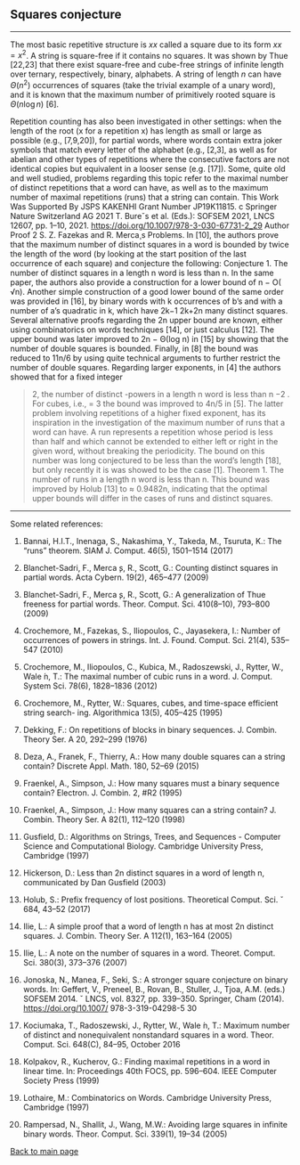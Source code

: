 ## Squares conjecture
___

The most basic repetitive structure is $xx$ called a square due to its form $xx = x^2$. A string is square-free if it contains no squares. It was shown by Thue [22,23] that there exist square-free and cube-free strings of infinite length over ternary, respectively, binary, alphabets. A string of length $n$ can have $\Theta(n^2)$ occurrences of squares (take the trivial example of a unary word), and it is known that the maximum number of primitively rooted square is $\Theta(n \log n)$ [6]. 

Repetition counting has also been investigated in other settings: when the length of the root (x for a repetition x) has length as small or large as possible (e.g., [7,9,20]), for partial words,
where words contain extra joker symbols that match every letter of the alphabet
(e.g., [2,3], as well as for abelian and other types of repetitions where the consecutive factors are not identical copies but equivalent in a looser sense (e.g. [17]).
Some, quite old and well studied, problems regarding this topic refer to the
maximal number of distinct repetitions that a word can have, as well as to the
maximum number of maximal repetitions (runs) that a string can contain.
This Work Was Supported By JSPS KAKENHI Grant Number JP19K11815.
c Springer Nature Switzerland AG 2021
T. Bureˇs et al. (Eds.): SOFSEM 2021, LNCS 12607, pp. 1–10, 2021.
https://doi.org/10.1007/978-3-030-67731-2_29
Author Proof
2 S. Z. Fazekas and R. Merca¸s
Problems. In [10], the authors prove that the maximum number of distinct
squares in a word is bounded by twice the length of the word (by looking at the
start position of the last occurrence of each square) and conjecture the following:
Conjecture 1. The number of distinct squares in a length n word is less than n.
In the same paper, the authors also provide a construction for a lower bound
of n − O(
√n). Another simple construction of a good lower bound of the same
order was provided in [16], by binary words with k occurrences of b’s and with
a number of a’s quadratic in k, which have 2k−1
2k+2n many distinct squares.
Several alternative proofs regarding the 2n upper bound are known, either
using combinatorics on words techniques [14], or just calculus [12]. The upper
bound was later improved to 2n − Θ(log n) in [15] by showing that the number
of double squares is bounded. Finally, in [8] the bound was reduced to 11n/6 by
using quite technical arguments to further restrict the number of double squares.
Regarding larger exponents, in [4] the authors showed that for a fixed integer
 > 2, the number of distinct -powers in a length n word is less than n
−2 . For
cubes, i.e.,  = 3 the bound was improved to 4n/5 in [5].
The latter problem involving repetitions of a higher fixed exponent, has its
inspiration in the investigation of the maximum number of runs that a word
can have. A run represents a repetition whose period is less than half and which
cannot be extended to either left or right in the given word, without breaking
the periodicity. The bound on this number was long conjectured to be less than
the word’s length [18], but only recently it is was showed to be the case [1].
Theorem 1. The number of runs in a length n word is less than n.
This bound was improved by Holub [13] to ≈ 0.9482n, indicating that the
optimal upper bounds will differ in the cases of runs and distinct squares.

___
Some related references:

1. Bannai, H.I.T., Inenaga, S., Nakashima, Y., Takeda, M., Tsuruta, K.: The “runs”
theorem. SIAM J. Comput. 46(5), 1501–1514 (2017)

1. Blanchet-Sadri, F., Merca ̧s, R., Scott, G.: Counting distinct squares in partial
words. Acta Cybern. 19(2), 465–477 (2009)

1. Blanchet-Sadri, F., Merca ̧s, R., Scott, G.: A generalization of Thue freeness for
partial words. Theor. Comput. Sci. 410(8–10), 793–800 (2009)

1. Crochemore, M., Fazekas, S., Iliopoulos, C., Jayasekera, I.: Number of occurrences
of powers in strings. Int. J. Found. Comput. Sci. 21(4), 535–547 (2010)

1. Crochemore, M., Iliopoulos, C., Kubica, M., Radoszewski, J., Rytter, W., Wale ́n,
T.: The maximal number of cubic runs in a word. J. Comput. System Sci. 78(6),
1828–1836 (2012)

1. Crochemore, M., Rytter, W.: Squares, cubes, and time-space efficient string search-
ing. Algorithmica 13(5), 405–425 (1995)

1. Dekking, F.: On repetitions of blocks in binary sequences. J. Combin. Theory Ser.
A 20, 292–299 (1976)

1. Deza, A., Franek, F., Thierry, A.: How many double squares can a string contain?
Discrete Appl. Math. 180, 52–69 (2015)

1. Fraenkel, A., Simpson, J.: How many squares must a binary sequence contain?
Electron. J. Combin. 2, #R2 (1995)

1. Fraenkel, A., Simpson, J.: How many squares can a string contain? J. Combin.
Theory Ser. A 82(1), 112–120 (1998)

1. Gusfield, D.: Algorithms on Strings, Trees, and Sequences - Computer Science and
Computational Biology. Cambridge University Press, Cambridge (1997)

1. Hickerson, D.: Less than 2n distinct squares in a word of length n, communicated
by Dan Gusfield (2003)

1. Holub, S.: Prefix frequency of lost positions. Theoretical Comput. Sci. ˇ 684, 43–52
(2017)

1. Ilie, L.: A simple proof that a word of length n has at most 2n distinct squares. J.
Combin. Theory Ser. A 112(1), 163–164 (2005)

1. Ilie, L.: A note on the number of squares in a word. Theoret. Comput. Sci. 380(3),
373–376 (2007)

1. Jonoska, N., Manea, F., Seki, S.: A stronger square conjecture on binary words. In:
Geffert, V., Preneel, B., Rovan, B., Stuller, J., Tjoa, A.M. (eds.) SOFSEM 2014. ˇ
LNCS, vol. 8327, pp. 339–350. Springer, Cham (2014). https://doi.org/10.1007/
978-3-319-04298-5 30

1. Kociumaka, T., Radoszewski, J., Rytter, W., Wale ́n, T.: Maximum number of
distinct and nonequivalent nonstandard squares in a word. Theor. Comput. Sci.
648(C), 84–95, October 2016

1. Kolpakov, R., Kucherov, G.: Finding maximal repetitions in a word in linear time.
In: Proceedings 40th FOCS, pp. 596–604. IEEE Computer Society Press (1999)

1. Lothaire, M.: Combinatorics on Words. Cambridge University Press, Cambridge
(1997)

2. Rampersad, N., Shallit, J., Wang, M.W.: Avoiding large squares in infinite binary
words. Theor. Comput. Sci. 339(1), 19–34 (2005)


[Back to main page](https://github.com/szfazekas/szfazekas)
